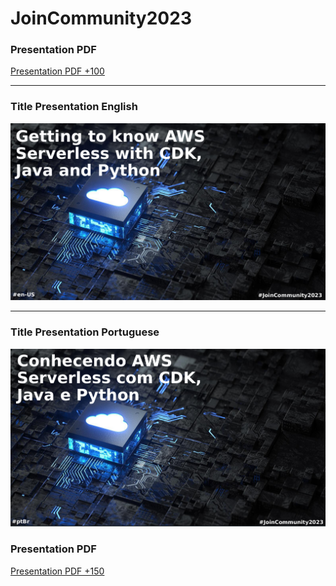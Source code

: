 # JoinCommunity2023

### Presentation PDF

[Presentation PDF +100](https://github.com/weder96/joinCommunity2023/blob/main/finalPresentation/join_community_2023_Presentation_Final.pdf)


---------------------------------------------------------------------------------------------

### Title Presentation English

![Title Presentation EnUs](https://github.com/weder96/joinCommunity2023/blob/main/assets/titleEnUs.png)


---------------------------------------------------------------------------------------------

### Title Presentation Portuguese

![Title Presentation EnUs](https://github.com/weder96/joinCommunity2023/blob/main/assets/titlePtBr.png)



### Presentation PDF

[Presentation PDF +150](https://github.com/weder96/joinCommunity2023/blob/main/presentation_join_community_2023.pdf)